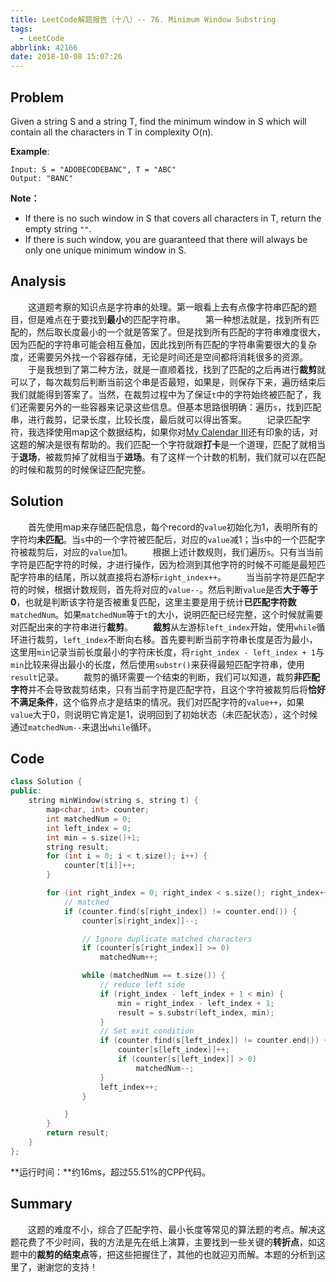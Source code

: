 ```yaml
---
title: LeetCode解题报告（十八）-- 76. Minimum Window Substring
tags:
  - LeetCode
abbrlink: 42166
date: 2018-10-08 15:07:26
---
```

## Problem
Given a string S and a string T, find the minimum window in S which will contain all the characters in T in complexity O(n).

**Example**:
```
Input: S = "ADOBECODEBANC", T = "ABC"
Output: "BANC"
```

**Note：**
  + If there is no such window in S that covers all characters in T, return the empty string `""`.
  + If there is such window, you are guaranteed that there will always be only one unique minimum window in S.
<!-- more -->

## Analysis
&emsp;&emsp;这道题考察的知识点是字符串的处理。第一眼看上去有点像字符串匹配的题目，但是难点在于要找到**最小**的匹配字符串。
&emsp;&emsp;第一种想法就是，找到所有匹配的，然后取长度最小的一个就是答案了。但是找到所有匹配的字符串难度很大，因为匹配的字符串可能会相互叠加，因此找到所有匹配的字符串需要很大的复杂度，还需要另外找一个容器存储，无论是时间还是空间都将消耗很多的资源。
&emsp;&emsp;于是我想到了第二种方法，就是一直顺着找，找到了匹配的之后再进行**裁剪**就可以了，每次裁剪后判断当前这个串是否最短，如果是，则保存下来，遍历结束后我们就能得到答案了。当然，在裁剪过程中为了保证`t`中的字符始终被匹配了，我们还需要另外的一些容器来记录这些信息。但基本思路很明确：遍历`s`，找到匹配串，进行裁剪，记录长度，比较长度，最后就可以得出答案。
&emsp;&emsp;记录匹配字符，我选择使用map这个数据结构，如果你对[My Calendar III](https://leungyukshing.github.io/archives/LeetCode%E8%A7%A3%E9%A2%98%E6%8A%A5%E5%91%8A%EF%BC%88%E5%85%AD%EF%BC%89--%20732.%20My%20Calendar%20III.html)还有印象的话，对这题的解决是很有帮助的。我们匹配一个字符就跟**打卡**是一个道理，匹配了就相当于**退场**，被裁剪掉了就相当于**进场**。有了这样一个计数的机制，我们就可以在匹配的时候和裁剪的时候保证匹配完整。

## Solution
&emsp;&emsp;首先使用map来存储匹配信息，每个record的`value`初始化为1，表明所有的字符均**未匹配**。当`s`中的一个字符被匹配后，对应的`value`减1；当`s`中的一个匹配字符被裁剪后，对应的`value`加1。
&emsp;&emsp;根据上述计数规则，我们遍历`s`。只有当当前字符是匹配字符的时候，才进行操作，因为检测到其他字符的时候不可能是最短匹配字符串的结尾，所以就直接将右游标`right_index++`。
&emsp;&emsp;当当前字符是匹配字符的时候，根据计数规则，首先将对应的`value--`。然后判断`value`是否**大于等于0**，也就是判断该字符是否被重复匹配，这里主要是用于统计**已匹配字符数**`matchedNum`。如果`matchedNum`等于`t`的大小，说明匹配已经完整，这个时候就需要对匹配出来的字符串进行**裁剪**。
&emsp;&emsp;**裁剪**从左游标`left_index`开始，使用`while`循环进行裁剪，`left_index`不断向右移。首先要判断当前字符串长度是否为最小，这里用`min`记录当前长度最小的字符床长度，将`right_index - left_index + 1`与`min`比较来得出最小的长度，然后使用`substr()`来获得最短匹配字符串，使用`result`记录。
&emsp;&emsp;裁剪的循环需要一个结束的判断，我们可以知道，裁剪**非匹配字符**并不会导致裁剪结束，只有当前字符是匹配字符，且这个字符被裁剪后将**恰好不满足条件**，这个临界点才是结束的情况。我们对匹配字符的`value++`，如果`value`大于0，则说明它肯定是1，说明回到了初始状态（未匹配状态），这个时候通过`matchedNum--`来退出`while`循环。

## Code
```C++
class Solution {
public:
    string minWindow(string s, string t) {
        map<char, int> counter;
        int matchedNum = 0;
        int left_index = 0;
        int min = s.size()+1;
        string result;
        for (int i = 0; i < t.size(); i++) {
            counter[t[i]]++;
        }

        for (int right_index = 0; right_index < s.size(); right_index++) {
            // matched
            if (counter.find(s[right_index]) != counter.end()) {
                counter[s[right_index]]--;

                // Ignore duplicate matched characters
                if (counter[s[right_index]] >= 0)
                    matchedNum++;

                while (matchedNum == t.size()) {
                    // reduce left side
                    if (right_index - left_index + 1 < min) {
                        min = right_index - left_index + 1;
                        result = s.substr(left_index, min);
                    }
                    // Set exit condition
                    if (counter.find(s[left_index]) != counter.end()) {
                        counter[s[left_index]]++;
                        if (counter[s[left_index]] > 0)
                            matchedNum--;
                    }
                    left_index++;
                }

            }
        }
        return result;
    }
};
```
**运行时间：**约16ms，超过55.51%的CPP代码。

## Summary
&emsp;&emsp;这题的难度不小，综合了匹配字符、最小长度等常见的算法题的考点。解决这题花费了不少时间，我的方法是先在纸上演算，主要找到一些关键的**转折点**，如这题中的**裁剪的结束点**等，把这些把握住了，其他的也就迎刃而解。本题的分析到这里了，谢谢您的支持！
